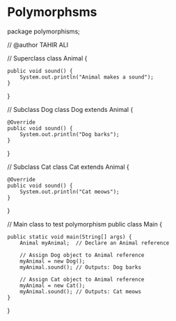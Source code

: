 # Polymorphsms
 
package polymorphisms;

 
 // @author TAHIR ALI 
 
// Superclass
class Animal {

    public void sound() {
        System.out.println("Animal makes a sound");
    }
}

// Subclass Dog
class Dog extends Animal {

    @Override
    public void sound() {
        System.out.println("Dog barks");
    }
}

// Subclass Cat
class Cat extends Animal {

    @Override
    public void sound() {
        System.out.println("Cat meows");
    }
}

// Main class to test polymorphism
public class Main {

    public static void main(String[] args) {
        Animal myAnimal;  // Declare an Animal reference

        // Assign Dog object to Animal reference
        myAnimal = new Dog();
        myAnimal.sound(); // Outputs: Dog barks

        // Assign Cat object to Animal reference
        myAnimal = new Cat();
        myAnimal.sound(); // Outputs: Cat meows
    }
}

